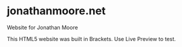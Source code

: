 # jonathanmoore.net
Website for Jonathan Moore

This HTML5 website was built in Brackets.
Use Live Preview to test.

